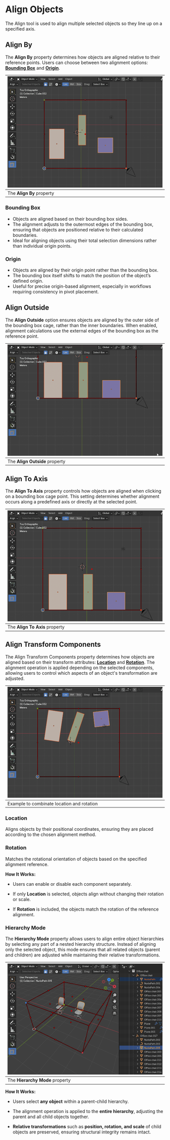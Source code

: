 # Align Objects
The Align tool is used to align multiple selected objects so they line up on a specified axis.

## Align By
The **Align By** property determines how objects are aligned relative to their reference points. Users can choose between two alignment options: [**Bounding Box**](#bounding-box) and [**Origin**](#origin).

| ![](img/screen/align_align_by.gif) |
|---|
| The **Align By** property |

### Bounding Box
- Objects are aligned based on their bounding box sides.
- The alignment adjusts to the outermost edges of the bounding box, ensuring that objects are positioned relative to their calculated boundaries.
- Ideal for aligning objects using their total selection dimensions rather than individual origin points.

### Origin
- Objects are aligned by their origin point rather than the bounding box.
- The bounding box itself shifts to match the position of the object’s defined origin.
- Useful for precise origin-based alignment, especially in workflows requiring consistency in pivot placement.

## Align Outside
The **Align Outside** option ensures objects are aligned by the outer side of the bounding box cage, rather than the inner boundaries. When enabled, alignment calculations use the external edges of the bounding box as the reference point.

| ![](img/screen/align_outside.gif) |
|---|
| The **Align Outside** property |

## Align To Axis
The **Align To Axis** property controls how objects are aligned when clicking on a bounding box cage  point. This setting determines whether alignment occurs along a predefined axis or directly at the selected point.

| ![](img/screen/align_to_axis.gif) |
|---|
| The **Align To Axis** property |

## Align Transform Components
The Align Transform Components property determines how objects are aligned based on their transform attributes: [**Location**](#location) and [**Rotation**](#rotation). The alignment operation is applied depending on the selected components, allowing users to control which aspects of an object's transformation are adjusted.

| ![](img/screen/align_components.gif) |
|---|
| Example to combinate location and rotation |

### Location
Aligns objects by their positional coordinates, ensuring they are placed according to the chosen alignment method.

### Rotation
Matches the rotational orientation of objects based on the specified alignment reference.

**How It Works:**

- Users can enable or disable each component separately.

- If only **Location** is selected, objects align without changing their rotation or scale.

- If **Rotation** is included, the objects match the rotation of the reference alignment.

### Hierarchy Mode
The **Hierarchy Mode** property allows users to align entire object hierarchies by selecting any part of a nested hierarchy structure. Instead of aligning only the selected object, this mode ensures that all related objects (parent and children) are adjusted while maintaining their relative transformations.

| ![](img/screen/align_hierarchy_mode.gif) |
|---|
| The **Hierarchy Mode** property |

**How It Works:**

- Users select **any object** within a parent-child hierarchy.

- The alignment operation is applied to the **entire hierarchy**, adjusting the parent and all child objects together.

- **Relative transformations** such as **position, rotation, and scale** of child objects are preserved, ensuring structural integrity remains intact.
